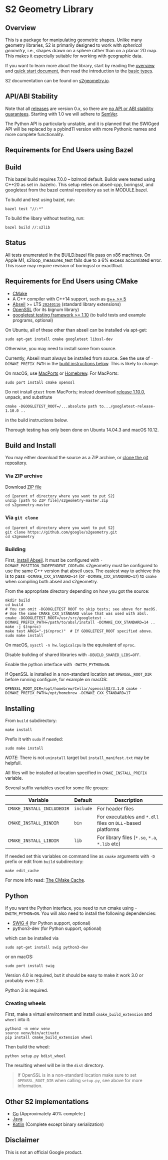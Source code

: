 # S2 Geometry Library

## Overview

This is a package for manipulating geometric shapes. Unlike many geometry
libraries, S2 is primarily designed to work with _spherical geometry_, i.e.,
shapes drawn on a sphere rather than on a planar 2D map. This makes it
especially suitable for working with geographic data.

If you want to learn more about the library, start by reading the
[overview](http://s2geometry.io/about/overview) and [quick start
document](http://s2geometry.io/devguide/cpp/quickstart), then read the
introduction to the [basic types](http://s2geometry.io/devguide/basic_types).

S2 documentation can be found on [s2geometry.io](http://s2geometry.io).

## API/ABI Stability

Note that all [releases](https://github.com/google/s2geometry/releases) are
version 0.x, so there are
[no API or ABI stability guarantees](https://semver.org/#spec-item-4).
Starting with 1.0 we will adhere to [SemVer](https://semver.org/).

The Python API is particularly unstable, and it is planned that the SWIGged
API will be replaced by a pybind11 version with more Pythonic names and more
complete functionality.

## Requirements for End Users using Bazel

## Build

This bazel build requires 7.0.0 – bzlmod default. Builds were tested using 
C++20 as set in .bazelrc. This setup relies on abseil-cpp, boringssl, and 
googletest from the bazel central repository as set in MODULE.bazel.

To build and test using bazel, run:

`bazel test "//:*"`

To build the libary without testing, run:

`bazel build //:s2lib`

## Status

All tests enumerated in the BUILD.bazel file pass on x86 machines. On 
Apple M1, s2loop_measures_test fails due to a 6% excess accumlated error. 
This issue may require revision of boringssl or exactfloat.

## Requirements for End Users using CMake

* [CMake](http://www.cmake.org/)
* A C++ compiler with C++14 support, such as [g++ >= 5](https://gcc.gnu.org/)
* [Abseil](https://github.com/abseil/abseil-cpp) >= LTS
  [`20240116`](https://github.com/abseil/abseil-cpp/releases/tag/20240116.1)
  (standard library extensions)
* [OpenSSL](https://github.com/openssl/openssl) (for its bignum library)
* [googletest testing framework >= 1.10](https://github.com/google/googletest)
  (to build tests and example programs, optional)

On Ubuntu, all of these other than abseil can be installed via apt-get:

```
sudo apt-get install cmake googletest libssl-dev
```

Otherwise, you may need to install some from source.

Currently, Abseil must always be installed from source.  See the use of
`-DCMAKE_PREFIX_PATH` in the [build instructions below](#building).
This is likely to change.

On macOS, use [MacPorts](http://www.macports.org/) or
[Homebrew](http://brew.sh/).  For MacPorts:

```
sudo port install cmake openssl
```

Do not install `gtest` from MacPorts; instead download [release
1.10.0](https://github.com/google/googletest/releases/tag/release-1.10.0), unpack,
and substitute

```
cmake -DGOOGLETEST_ROOT=/...absolute path to.../googletest-release-1.10.0 ..
```

in the build instructions below.

Thorough testing has only been done on Ubuntu 14.04.3 and macOS 10.12.

## Build and Install

You may either download the source as a ZIP archive, or [clone the git
repository](https://help.github.com/articles/cloning-a-repository/).

### Via ZIP archive

Download [ZIP file](https://github.com/google/s2geometry/archive/master.zip)

```
cd [parent of directory where you want to put S2]
unzip [path to ZIP file]/s2geometry-master.zip
cd s2geometry-master
```

### Via `git clone`

```
cd [parent of directory where you want to put S2]
git clone https://github.com/google/s2geometry.git
cd s2geometry
```

### Building

First, [install Abseil](https://github.com/abseil/abseil-cpp/blob/master/CMake/README.md#traditional-cmake-set-up).
It must be configured with `-DCMAKE_POSITION_INDEPENDENT_CODE=ON`.
s2geometry must be configured to use the same C++ version that
abseil uses.  The easiest way to achieve this is to pass
`-DCMAKE_CXX_STANDARD=14` (or `-DCMAKE_CXX_STANDARD=17`) to `cmake`
when compiling both abseil and s2geometry.

From the appropriate directory depending on how you got the source:

```
mkdir build
cd build
# You can omit -DGOOGLETEST_ROOT to skip tests; see above for macOS.
# Use the same CMAKE_CXX_STANDARD value that was used with absl.
cmake -DGOOGLETEST_ROOT=/usr/src/googletest -DCMAKE_PREFIX_PATH=/path/to/absl/install -DCMAKE_CXX_STANDARD=14 ..
make -j $(nproc)
make test ARGS="-j$(nproc)"  # If GOOGLETEST_ROOT specified above.
sudo make install
```

On macOS, `sysctl -n hw.logicalcpu` is the equivalent of `nproc`.

Disable building of shared libraries with `-DBUILD_SHARED_LIBS=OFF`.

Enable the python interface with `-DWITH_PYTHON=ON`.

If OpenSSL is installed in a non-standard location set `OPENSSL_ROOT_DIR`
before running configure, for example on macOS:
```
OPENSSL_ROOT_DIR=/opt/homebrew/Cellar/openssl@3/3.1.0 cmake -DCMAKE_PREFIX_PATH=/opt/homebrew -DCMAKE_CXX_STANDARD=17
```

## Installing

From `build` subdirectory:

```
make install
```

Prefix it with `sudo` if needed:

```
sudo make install
```

_NOTE_: There is not `uninstall` target but `install_manifest.txt` may be helpfull.

All files will be installed at location specified in `CMAKE_INSTALL_PREFIX` variable.

Several suffix variables used for some file groups:

Variable | Default | Description
-------- | ------- | -----------
`CMAKE_INSTALL_INCLUDEDIR` | `include` | For header files
`CMAKE_INSTALL_BINDIR`     | `bin`     | For executables and `*.dll` files on `DLL`-based platforms
`CMAKE_INSTALL_LIBDIR`     | `lib`     | For library files (`*.so`, `*.a`, `*.lib` etc)

If needed set this variables on command line as `cmake` arguments with `-D` prefix or edit from `build` subdirectory:

```
make edit_cache
```

For more info read: [The CMake Cache](https://cmake.org/cmake/help/latest/guide/user-interaction/index.html#the-cmake-cache).

## Python

If you want the Python interface, you need to run cmake using
`-DWITH_PYTHON=ON`. You will also need to install the following dependencies:

* [SWIG 4](https://github.com/swig/swig) (for Python support, optional)
* python3-dev (for Python support, optional)

which can be installed via

```
sudo apt-get install swig python3-dev
```

or on macOS:

```
sudo port install swig
```
Version 4.0 is required, but it should be easy to make it work 3.0 or probably
even 2.0.

Python 3 is required.

### Creating wheels
First, make a virtual environment and install `cmake_build_extension` and `wheel`
into it:
```
python3 -m venv venv
source venv/bin/activate
pip install cmake_build_extension wheel
```

Then build the wheel:
```
python setup.py bdist_wheel
```

The resulting wheel will be in the `dist` directory.

> If OpenSSL is in a non-standard location make sure to set `OPENSSL_ROOT_DIR` 
> when calling `setup.py`, see above for more information.

## Other S2 implementations

* [Go](https://github.com/golang/geo) (Approximately 40% complete.)
* [Java](https://github.com/google/s2-geometry-library-java)
* [Kotlin](https://github.com/Enovea/s2-geometry-kotlin) (Complete except binary serialization)

## Disclaimer

This is not an official Google product.
